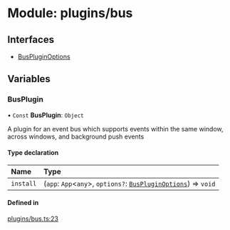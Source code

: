 # Module: plugins/bus

## Interfaces

- [BusPluginOptions](../interfaces/plugins_bus.BusPluginOptions.md)

## Variables

### <a id="busplugin" name="busplugin"></a> BusPlugin

• `Const` **BusPlugin**: `Object`

A plugin for an event bus which supports events within the same window, across windows, and background push events

#### Type declaration

| Name | Type |
| :------ | :------ |
| `install` | (`app`: `App`\<`any`\>, `options?`: [`BusPluginOptions`](../interfaces/plugins_bus.BusPluginOptions.md)) => `void` |

#### Defined in

[plugins/bus.ts:23](https://github.com/jakguru/vueprint/blob/cb50a9e/plugins/bus.ts#L23)
